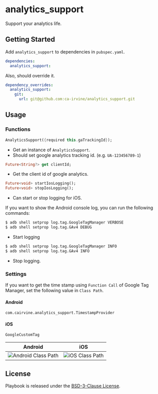 # analytics_support

Support your analytics life.

## Getting Started

Add `analytics_support` to dependencies in `pubspec.yaml`.

```yaml
dependencies:
  analytics_support:
```

Also, should override it.

```yaml
dependency_overrides:
  analytics_support:
    git:
      url: git@github.com:ca-irvine/analytics_support.git
```

## Usage

### Functions

```dart
AnalyticsSupport({required this.gaTrackingId});
```

- Get an instance of `AnalyticsSupport`.
- Should set google analytics tracking id. (e.g. `UA-123456789-1`)

```dart
Future<String?> get clientId;
```

- Get the client id of google analytics.

```dart
Future<void> startIosLogging();
Future<void> stopIosLogging();
```

- Can start or stop logging for iOS.

If you want to show the Android console log, you can run the following commands:

```bash
$ adb shell setprop log.tag.GoogleTagManager VERBOSE
$ adb shell setprop log.tag.GAv4 DEBUG
```

- Start logging

```bash
$ adb shell setprop log.tag.GoogleTagManager INFO
$ adb shell setprop log.tag.GAv4 INFO
```

- Stop logging.

### Settings

If you want to get the time stamp using `Function Call` of Google Tag Manager, set the following value in `Class Path`.

#### Android
```
com.cairvine.analytics_support.TimestampProvider
```

#### iOS
```
GoogleCustomTag
```

Android|iOS
-|-
![Android Class Path](https://user-images.githubusercontent.com/5707132/147319481-20578d81-3d46-4408-95f0-91699aeef098.png)|![iOS Class Path](https://user-images.githubusercontent.com/5707132/147319925-5c999b4d-7e86-471d-bb32-ab9be01dbc24.png)

## License

Playbook is released under the [BSD-3-Clause License](./LICENSE).
